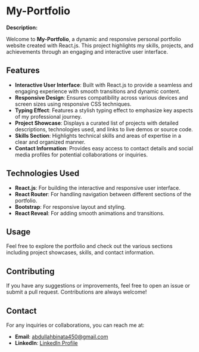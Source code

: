 # My-Portfolio

**Description:**

Welcome to **My-Portfolio**, a dynamic and responsive personal portfolio website created with React.js. This project highlights my skills, projects, and achievements through an engaging and interactive user interface.

## Features

- **Interactive User Interface**: Built with React.js to provide a seamless and engaging experience with smooth transitions and dynamic content.
- **Responsive Design**: Ensures compatibility across various devices and screen sizes using responsive CSS techniques.
- **Typing Effect**: Features a stylish typing effect to emphasize key aspects of my professional journey.
- **Project Showcase**: Displays a curated list of projects with detailed descriptions, technologies used, and links to live demos or source code.
- **Skills Section**: Highlights technical skills and areas of expertise in a clear and organized manner.
- **Contact Information**: Provides easy access to contact details and social media profiles for potential collaborations or inquiries.

## Technologies Used

- **React.js**: For building the interactive and responsive user interface.
- **React Router**: For handling navigation between different sections of the portfolio.
- **Bootstrap**: For responsive layout and styling.
- **React Reveal**: For adding smooth animations and transitions.


## Usage

Feel free to explore the portfolio and check out the various sections including project showcases, skills, and contact information. 

## Contributing

If you have any suggestions or improvements, feel free to open an issue or submit a pull request. Contributions are always welcome!

## Contact

For any inquiries or collaborations, you can reach me at:

- **Email**: abdullahbinata450@gmail.com
- **LinkedIn**: [ LinkedIn Profile](https://www.linkedin.com/in/abdullah-bin-ata-804074299/)



